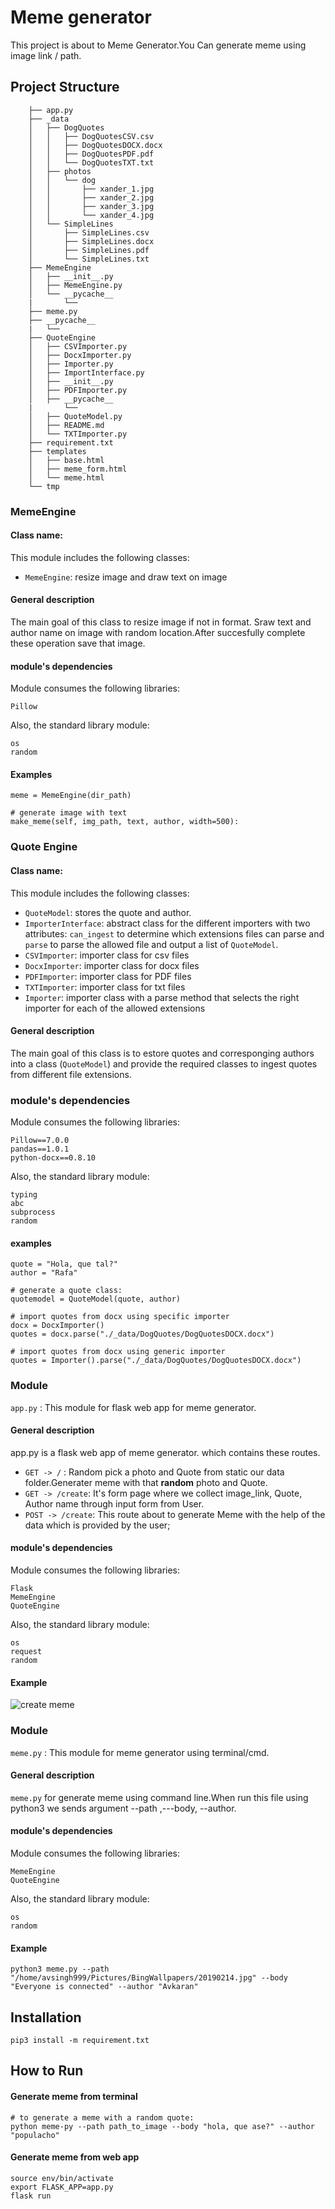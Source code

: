 # Meme generator

This project is about to Meme Generator.You Can generate meme using image link / path.

## Project Structure
``` src
    ├── app.py
    ├── _data
    │   ├── DogQuotes
    │   │   ├── DogQuotesCSV.csv
    │   │   ├── DogQuotesDOCX.docx
    │   │   ├── DogQuotesPDF.pdf
    │   │   └── DogQuotesTXT.txt
    │   ├── photos
    │   │   └── dog
    │   │       ├── xander_1.jpg
    │   │       ├── xander_2.jpg
    │   │       ├── xander_3.jpg
    │   │       └── xander_4.jpg
    │   └── SimpleLines
    │       ├── SimpleLines.csv
    │       ├── SimpleLines.docx
    │       ├── SimpleLines.pdf
    │       └── SimpleLines.txt
    ├── MemeEngine
    │   ├── __init__.py
    │   ├── MemeEngine.py
    │   └── __pycache__
    |       └── 
    ├── meme.py
    ├── __pycache__
    |   └──
    ├── QuoteEngine
    │   ├── CSVImporter.py
    │   ├── DocxImporter.py
    │   ├── Importer.py
    │   ├── ImportInterface.py
    │   ├── __init__.py
    │   ├── PDFImporter.py
    │   ├── __pycache__
    |       └──
    │   ├── QuoteModel.py
    │   ├── README.md
    │   └── TXTImporter.py
    ├── requirement.txt
    ├── templates
    │   ├── base.html
    │   ├── meme_form.html
    │   └── meme.html
    └── tmp

```

### MemeEngine

#### Class name:
This module includes the following classes:

  * ```MemeEngine```: resize image and draw text on image
 
#### General description
The main goal of this class to resize image if not in format. Sraw text and author name on image with random location.After succesfully complete these operation save that image.

#### module's dependencies
Module consumes the following libraries: 
```
Pillow
```
Also, the standard library module: 
```
os
random
```
#### Examples

```
meme = MemeEngine(dir_path)

# generate image with text
make_meme(self, img_path, text, author, width=500):

```

### Quote Engine

#### Class name: 
This module includes the following classes:

 * ```QuoteModel```: stores the quote and author.
 * ```ImporterInterface```: abstract class for the different importers with two attributes: ``can_ingest`` to determine which extensions files can parse and ``parse`` to parse the allowed file and output a list of ``QuoteModel``.
 * ```CSVImporter```: importer class for csv files
 * ```DocxImporter```: importer class for docx files
 * ```PDFImporter```: importer class for PDF files
 * ```TXTImporter```: importer class for txt files
 * ```Importer```: importer class with a parse method that selects the right importer for each of the allowed extensions
 

#### General description
The main goal of this class is to estore quotes and corresponging authors into a class (```QuoteModel```) and provide the required classes to ingest quotes from different file extensions.

### module's dependencies
Module consumes the following libraries: 
```
Pillow==7.0.0
pandas==1.0.1
python-docx==0.8.10
```
Also, the standard library module: 
```
typing
abc
subprocess
random
```

#### examples
```
quote = "Hola, que tal?"
author = "Rafa"

# generate a quote class:
quotemodel = QuoteModel(quote, author)

# import quotes from docx using specific importer
docx = DocxImporter()
quotes = docx.parse("./_data/DogQuotes/DogQuotesDOCX.docx")

# import quotes from docx using generic importer
quotes = Importer().parse("./_data/DogQuotes/DogQuotesDOCX.docx")
```

### Module 
```app.py``` : This module for flask web app for meme generator.
#### General description
app.py is a flask web app of meme generator. which contains these routes.
 * ``` GET -> / ``` : Random pick a photo and Quote from static our data folder.Generater meme with that **random** photo and Quote.
 * ``` GET -> /create ```: It's form page where we collect image_link, Quote, Author name through input form from User.
 * ``` POST -> /create ```: This route about to generate Meme with the help of the data which is provided by the user;


#### module's dependencies
Module consumes the following libraries: 
```
Flask
MemeEngine
QuoteEngine
```
Also, the standard library module: 
```
os
request
random
```
#### Example
![create meme](https://github.com/avsingh999/meme-generator-starter-code/blob/master/create_meme.png)
### Module 
```meme.py``` : This module for meme generator using terminal/cmd.
#### General description
```meme.py``` for generate meme using command line.When run this file using python3 we sends argument --path ,---body, --author.


#### module's dependencies
Module consumes the following libraries: 
```
MemeEngine
QuoteEngine
```
Also, the standard library module: 
```
os
random
```

#### Example 

```
python3 meme.py --path "/home/avsingh999/Pictures/BingWallpapers/20190214.jpg" --body "Everyone is connected" --author "Avkaran"
```

## Installation
```
pip3 install -m requirement.txt
```

## How to Run

#### Generate meme from terminal
```
# to generate a meme with a random quote:
python meme-py --path path_to_image --body "hola, que ase?" --author "populacho"
```
#### Generate meme from web app
```
source env/bin/activate
export FLASK_APP=app.py
flask run
```
